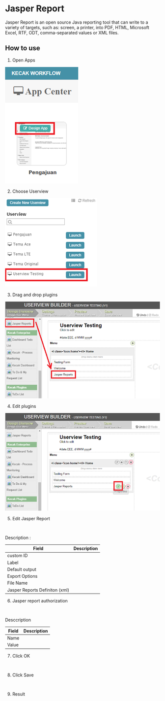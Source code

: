 # Jasper Report

Jasper Report is an open source Java reporting tool that can write to a variety of targets, such as: screen, a printer, into PDF, HTML, Microsoft Excel, RTF, ODT, comma-separated values or XML files.


## How to use

1. Open Apps

<img src="https://raw.githubusercontent.com/kinnara-digital-studio/kecak-workflow/master/docs/assets/jasper_openApps.png" alt="" />


2. Choose Userview

<img src="https://raw.githubusercontent.com/kinnara-digital-studio/kecak-workflow/master/docs/assets/jasper_chooseUserview.png" alt="" />


3. Drag and drop plugins

<img src="https://raw.githubusercontent.com/kinnara-digital-studio/kecak-workflow/master/docs/assets/jasper_dragDrop.png" alt="" />


4. Edit plugins

<img src="https://raw.githubusercontent.com/kinnara-digital-studio/kecak-workflow/master/docs/assets/jasper_edit.png" alt="" />


5. Edit Jasper Report

<img src="https://raw.githubusercontent.com/kinnara-digital-studio/kecak-workflow/master/docs/assets/.png" alt="" />

Description :

|Field|Description|
|-|-|
|custom ID||
|Label||
|Default output||
|Export Options||
|File Name||
|Jasper Reports Definiton (xml)||

6. Jasper report authorization

<img src="https://raw.githubusercontent.com/kinnara-digital-studio/kecak-workflow/master/docs/assets/.png" alt="" />

Desccription

|Field|Description|
|-|-|
|Name||
|Value||
7. Click OK

<img src="https://raw.githubusercontent.com/kinnara-digital-studio/kecak-workflow/master/docs/assets/.png" alt="" />


8. Click Save

<img src="https://raw.githubusercontent.com/kinnara-digital-studio/kecak-workflow/master/docs/assets/.png" alt="" />


9. Result

<img src="https://raw.githubusercontent.com/kinnara-digital-studio/kecak-workflow/master/docs/assets/.png" alt="" />
